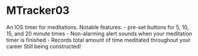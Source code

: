 # MTracker03
An IOS timer for meditations.   Notable features:    - pre-set buttons for 5, 10, 15, and 20 minute times   - Non-alarming alert sounds when your meditation timer is finished   - Records total amount of time meditated throughout your career  Still being constructed!
